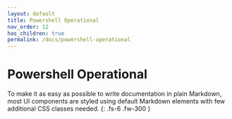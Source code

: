 ```yaml
---
layout: default
title: Powershell Operational
nav_order: 12
has_children: true
permalink: /docs/powershell-operational
---
```


# Powershell Operational

To make it as easy as possible to write documentation in plain Markdown, most UI components are styled using default Markdown elements with few additional CSS classes needed.
{: .fs-6 .fw-300 }
